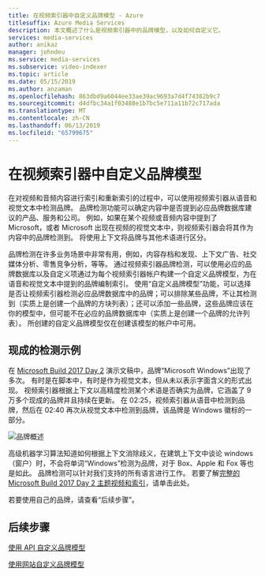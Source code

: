 ```yaml
---
title: 在视频索引器中自定义品牌模型 - Azure
titlesuffix: Azure Media Services
description: 本文概述了什么是视频索引器中的品牌模型，以及如何自定义它。
services: media-services
author: anikaz
manager: johndeu
ms.service: media-services
ms.subservice: video-indexer
ms.topic: article
ms.date: 05/15/2019
ms.author: anzaman
ms.openlocfilehash: 863dbd9a6044ee33ae39ac9693a7d4f74382b9c7
ms.sourcegitcommit: d4dfbc34a1f03488e1b7bc5e711a11b72c717ada
ms.translationtype: MT
ms.contentlocale: zh-CN
ms.lasthandoff: 06/13/2019
ms.locfileid: "65799675"
---
```

# <a name="customize-a-brands-model-in-video-indexer"></a>在视频索引器中自定义品牌模型

在对视频和音频内容进行索引和重新索引的过程中，可以使用视频索引器从语音和视觉文本中检测品牌。 品牌检测功能可以确定内容中是否提到必应品牌数据库建议的产品、服务和公司。 例如，如果在某个视频或音频内容中提到了 Microsoft，或者 Microsoft 出现在视频的视觉文本中，则视频索引器会将其作为内容中的品牌检测到。 将使用上下文将品牌与其他术语进行区分。

品牌检测在许多业务场景中非常有用，例如，内容存档和发现、上下文广告、社交媒体分析、零售竞争分析，等等。 通过视频索引器品牌检测，可以使用必应的品牌数据库以及自定义项通过为每个视频索引器帐户构建一个自定义品牌模型，为在语音和视觉文本中提到的品牌编制索引。 使用“自定义品牌模型”功能，可以选择是否让视频索引器检测必应品牌数据库中的品牌；可以排除某些品牌，不让其检测到（实质上是创建一个品牌的方块列表）；还可以添加一些品牌，这些品牌应该在你的模型中，但可能不在必应的品牌数据库中（实质上是创建一个品牌的允许列表）。 所创建的自定义品牌模型仅在创建该模型的帐户中可用。

## <a name="out-of-the-box-detection-example"></a>现成的检测示例

在 [Microsoft Build 2017 Day 2](https://www.videoindexer.ai/media/ed6ede78ad/) 演示文稿中，品牌“Microsoft Windows”出现了多次。 有时是在脚本中，有时是作为视觉文本，但从未以表示字面含义的形式出现。 视频索引器根据上下文以高精度检测某个术语是否确实为品牌，它涵盖了 9 万多个现成的品牌并且持续在更新。 在 02:25，视频索引器从语音中检测到品牌，然后在 02:40 再次从视觉文本中检测到品牌，该品牌是 Windows 徽标的一部分。

![品牌概述](./media/content-model-customization/brands-overview.png)

高级机器学习算法知道如何根据上下文消除歧义，在建筑上下文中谈论 windows（窗户）时，不会将单词“Windows”检测为品牌，对于 Box、Apple 和 Fox 等也是如此。 品牌检测可以针对我们支持的所有语言进行工作。 若要了解[完整的 Microsoft Build 2017 Day 2 主题视频和索引](https://www.videoindexer.ai/media/ed6ede78ad/)，请单击此处。

若要使用自己的品牌，请查看“后续步骤”。

## <a name="next-steps"></a>后续步骤

[使用 API 自定义品牌模型](customize-brands-model-with-api.md)

[使用网站自定义品牌模型](customize-brands-model-with-website.md)
